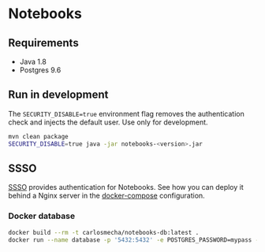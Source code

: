 # Notebooks

## Requirements
- Java 1.8
- Postgres 9.6

## Run in development

The `SECURITY_DISABLE=true` environment flag removes the authentication check and injects the default user. Use only for development.
```bash
mvn clean package
SECURITY_DISABLE=true java -jar notebooks-<version>.jar
```

## SSSO
[SSSO](https://github.com/CarlosMecha/ssso) provides authentication for Notebooks. See how you can deploy it behind a Nginx server in
the [docker-compose](/docker-compose.yml) configuration.

### Docker database
 
```bash
docker build --rm -t carlosmecha/notebooks-db:latest .
docker run --name database -p '5432:5432' -e POSTGRES_PASSWORD=mypass -e POSTGRES_USER=notebooks -e POSTGRES_DB=notebooks carlosmecha/notebooks-db
``` 
